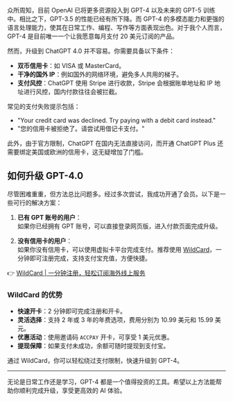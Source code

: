 众所周知，目前 OpenAI 已将更多资源投入到 GPT-4 以及未来的 GPT-5 训练中。相比之下，GPT-3.5 的性能已经有所下降。而 GPT-4 的多模态能力和更强的语言处理能力，使其在日常工作、编程、写作等方面表现出色。对于我个人而言，GPT-4 是目前唯一一个让我愿意每月支付 20 美元订阅的产品。

然而，升级到 ChatGPT 4.0 并不容易。你需要具备以下条件：

- **双币信用卡**：如 VISA 或 MasterCard。
- **干净的国外 IP**：例如国外的网络环境，避免多人共用的梯子。
- **支付风控**：ChatGPT 使用 Stripe 进行收款，Stripe 会根据账单地址和 IP 地址进行风控，国内付款往往会被拦截。

常见的支付失败提示包括：

- "Your credit card was declined. Try paying with a debit card instead."
- "您的信用卡被拒绝了。请尝试用借记卡支付。"

此外，由于官方限制，ChatGPT 在国内无法直接访问，而开通 ChatGPT Plus 还需要绑定美国或欧洲的信用卡，这无疑增加了门槛。

## 如何升级 GPT-4.0

尽管困难重重，但方法总比问题多。经过多次尝试，我成功开通了会员。以下是一些可行的解决方案：

1. **已有 GPT 账号的用户**：  
   如果你已经拥有 GPT 账号，可以直接登录网页版，进入付款页面完成升级。

2. **没有信用卡的用户**：  
   如果你没有信用卡，可以使用虚拟卡平台完成支付。推荐使用 [WildCard](https://bit.ly/bewildcard)，一分钟即可注册完成，支持支付宝充值，方便快捷。

👉 [WildCard | 一分钟注册，轻松订阅海外线上服务](https://bit.ly/bewildcard)

### WildCard 的优势

- **快速开卡**：2 分钟即可完成注册和开卡。
- **灵活选择**：支持 2 年或 3 年的年费选项，费用分别为 10.99 美元和 15.99 美元。
- **优惠活动**：使用邀请码 `ACCPAY` 开卡，可享受 1 美元优惠。
- **提现保障**：如果支付未成功，余额可随时提现到支付宝。

通过 WildCard，你可以轻松绕过支付限制，快速升级到 GPT-4。

---

无论是日常工作还是学习，GPT-4 都是一个值得投资的工具。希望以上方法能帮助你顺利完成升级，享受更高效的 AI 体验。